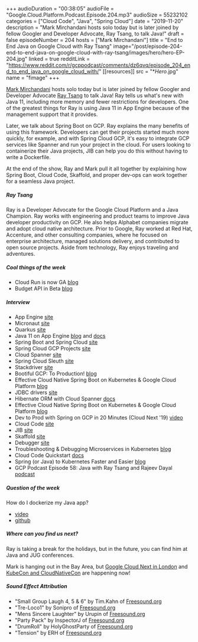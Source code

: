 +++
audioDuration = "00:38:05"
audioFile = "Google.Cloud.Platform.Podcast.Episode.204.mp3"
audioSize = 55232102
categories = ["Cloud Code", "Java", "Spring Cloud"]
date = "2019-11-20"
description = "Mark Mirchandani hosts solo today but is later joined by fellow Googler and Developer Advocate, Ray Tsang, to talk Java!"
draft = false
episodeNumber = 204
hosts = ["Mark Mirchandani"]
title = "End to End Java on Google Cloud with Ray Tsang"
image="/post/episode-204-end-to-end-java-on-google-cloud-with-ray-tsang/images/hero/hero-EP-204.jpg"
linked = true
redditLink = "https://www.reddit.com/r/gcppodcast/comments/dz6qvq/episode_204_end_to_end_java_on_google_cloud_with/"
[[resources]]
  src = "**Hero*.jpg"
  name = "fimage"
+++

[Mark Mirchandani](https://twitter.com/markmirch) hosts solo today but is later joined by fellow Googler and Developer Advocate [Ray Tsang](https://twitter.com/saturnism) to talk Java! Ray tells us what's new with Java 11, including more memory and fewer restrictions for developers. One of the greatest things for Ray is using Java 11 in App Engine because of the management support that it provides.

Later, we talk about Spring Boot on GCP. Ray explains the many benefits of using this framework. Developers can get their projects started much more quickly, for example, and with Spring Cloud GCP, it's easy to integrate GCP services like Spanner and run your project in the cloud. For users looking to containerize their Java projects, JIB can help you do this without having to write a Dockerfile.

At the end of the show, Ray and Mark pull it all together by explaining how Spring Boot, Cloud Code, Skaffold, and proper dev-ops can work together for a seamless Java project.

<!--more-->

##### Ray Tsang

Ray is a Developer Advocate for the Google Cloud Platform and a Java Champion. Ray works with engineering and product teams to improve Java developer productivity on GCP. He also helps Alphabet companies migrate and adopt cloud native architecture. Prior to Google, Ray worked at Red Hat, Accenture, and other consulting companies, where he focused on enterprise architecture, managed solutions delivery, and contributed to open source projects. Aside from technology, Ray enjoys traveling and adventures.

##### Cool things of the week

* Cloud Run is now GA [blog](https://cloud.google.com/blog/products/serverless/knative-based-cloud-run-services-are-ga)
* Budget API in Beta [blog](https://cloud.google.com/blog/products/management-tools/monitor-cloud-costs-and-create-budgets-at-scale)

##### Interview

* App Engine [site](https://cloud.google.com/appengine/)
* Micronaut [site](https://micronaut.io)
* Quarkus [site](https://quarkus.io)
* Java 11 on App Engine [blog](https://cloud.google.com/blog/products/application-development/app-engine-java-11-is-ga-deploy-a-jar-scale-it-all-fully-managed) and [docs](https://cloud.google.com/appengine/docs/standard/java11/)
* Spring Boot and Spring Cloud [site](https://start.spring.io)
* Spring Cloud GCP Projects [site](https://spring.io/projects/spring-cloud-gcp)
* Cloud Spanner [site](https://cloud.google.com/spanner/)
* Spring Cloud Sleuth [site](https://spring.io/projects/spring-cloud-sleuth)
* Stackdriver [site](https://cloud.google.com/stackdriver/)
* Bootiful GCP: To Production! [blog](https://spring.io/blog/2018/09/13/bootiful-gcp-to-production-8-8)
* Effective Cloud Native Spring Boot on Kubernetes & Google Cloud Platform [blog](https://saturnism.me/talk/google-cloud-native-spring-boot-kubernetes/)
* JDBC drivers [site](https://cloud.google.com/spanner/docs/jdbc-drivers)
* Hibernate ORM with Cloud Spanner [docs](https://cloud.google.com/spanner/docs/use-hibernate)
* Effective Cloud Native Spring Boot on Kubernetes & Google Cloud Platform [blog](https://saturnism.me/talk/google-cloud-native-spring-boot-kubernetes/)
* Dev to Prod with Spring on GCP in 20 Minutes (Cloud Next '19) [video](https://www.youtube.com/watch?v=bpKrcmSgdmk)
* Cloud Code [site](https://cloud.google.com/code/)
* JIB [site](https://github.com/GoogleContainerTools/jib)
* Skaffold [site](https://skaffold.dev)
* Debugger [site](https://cloud.google.com/debugger/)
* Troubleshooting & Debugging Microservices in Kubernetes [blog](https://saturnism.me/talk/troubleshooting-debugging-microservices/)
* Cloud Code Quickstart [docs](https://cloud.google.com/code/docs/intellij/quickstart-IDEA)
* Spring (or Java) to Kubernetes Faster and Easier [blog](https://saturnism.me/talk/kubernetes-spring-java-best-practices/)
* GCP Podcast Episode 58: Java with Ray Tsang and Rajeev Dayal [podcast](https://www.gcppodcast.com/post/episode-58-java-with-ray-tsang-and-rajeev-dayal/)

##### Question of the week

How do I dockerize my Java app?

* [video](https://www.youtube.com/watch?v=p36tv1YWIfU)
* [github](https://github.com/GoogleContainerTools/jib)
     
##### Where can you find us next?

Ray is taking a break for the holidays, but in the future, you can find him at Java and JUG conferences.

Mark is hanging out in the Bay Area, but [Google Cloud Next in London](https://cloud.withgoogle.com/next/uk) and [KubeCon and CloudNativeCon](https://events19.linuxfoundation.org/events/kubecon-cloudnativecon-north-america-2019/) are happening now!

##### Sound Effect Attribution

* "Small Group Laugh 4, 5 & 6" by Tim.Kahn of [Freesound.org](https://Freesound.org)
* "Tre-Loco1" by Sonipro of [Freesound.org](https://Freesound.org)
* "Mens Sincere Laughter" by Urupin of [Freesound.org](https://Freesound.org)
* "Party Pack" by InspectorJ of [Freesound.org](https://Freesound.org)
* "DrumRoll" by HolyGhostParty of [Freesound.org](https://Freesound.org)
* "Tension" by ERH of [Freesound.org](https://Freesound.org)